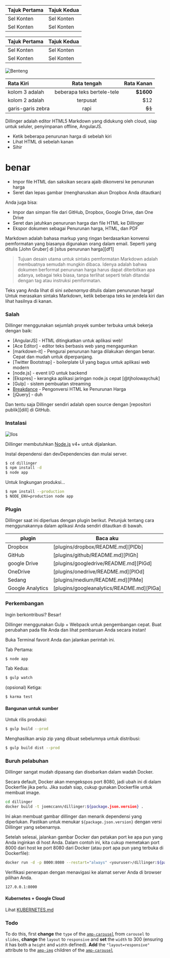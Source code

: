 Tajuk Pertama | Tajuk Kedua
--- | ---
Sel Konten | Sel Konten
Sel Konten | Sel Konten

Tajuk Pertama | Tajuk Kedua
--- | ---
Sel Konten | Sel Konten
Sel Konten | Sel Konten

![Benteng](https://vignette.wikia.nocookie.net/masseffect/images/d/d7/MassEffect2Citadel.jpg/revision/latest?cb=20100721191415)

Rata Kiri | Rata tengah | Rata Kanan
:-- | :-: | --:
kolom 3 adalah | beberapa teks bertele-tele | **$1600**
kolom 2 adalah | terpusat | $12
garis-garis zebra | rapi | ~~$1~~

Dillinger adalah editor HTML5 Markdown yang didukung oleh cloud, siap untuk seluler, penyimpanan offline, AngularJS.

- Ketik beberapa penurunan harga di sebelah kiri
- Lihat HTML di sebelah kanan
- Sihir

# benar

- Impor file HTML dan saksikan secara ajaib dikonversi ke penurunan harga
- Seret dan lepas gambar (mengharuskan akun Dropbox Anda ditautkan)

Anda juga bisa:

- Impor dan simpan file dari GitHub, Dropbox, Google Drive, dan One Drive
- Seret dan jatuhkan penurunan harga dan file HTML ke Dillinger
- Ekspor dokumen sebagai Penurunan harga, HTML, dan PDF

Markdown adalah bahasa markup yang ringan berdasarkan konvensi pemformatan yang biasanya digunakan orang dalam email. Seperti yang ditulis [John Gruber] di [situs penurunan harga][df1]

> Tujuan desain utama untuk sintaks pemformatan Markdown adalah membuatnya semudah mungkin dibaca. Idenya adalah bahwa dokumen berformat penurunan harga harus dapat diterbitkan apa adanya, sebagai teks biasa, tanpa terlihat seperti telah ditandai dengan tag atau instruksi pemformatan.

Teks yang Anda lihat di sini *sebenarnya* ditulis dalam penurunan harga! Untuk merasakan sintaks Markdown, ketik beberapa teks ke jendela kiri dan lihat hasilnya di kanan.

### Salah

Dillinger menggunakan sejumlah proyek sumber terbuka untuk bekerja dengan baik:

- [AngularJS] - HTML ditingkatkan untuk aplikasi web!
- [Ace Editor] - editor teks berbasis web yang mengagumkan
- [markdown-it] - Pengurai penurunan harga dilakukan dengan benar. Cepat dan mudah untuk diperpanjang.
- [Twitter Bootstrap] - boilerplate UI yang bagus untuk aplikasi web modern
- [node.js] - event I/O untuk backend
- [Ekspres] - kerangka aplikasi jaringan node.js cepat [@tjholowaychuk]
- [Gulp] - sistem pembuatan streaming
- [Breakdance](https://breakdance.github.io/breakdance/) - Pengonversi HTML ke Penurunan Harga
- [jQuery] - duh

Dan tentu saja Dillinger sendiri adalah open source dengan [repositori publik][dill] di GitHub.

### Instalasi

![Ilos](https://lh3.googleusercontent.com/proxy/DDV8a7sLIWurhJtW8Ego9bq-JlwpfFFoR0tkLJQKKYXEXoWHB6ZUP5jGKD2VcYt3z1QVsgcn6L3GoU1ns8m9fvi3U51GzddA70ZUMHgzHvjl4-i7YOJY9cShBPrfjUhMQhxaJ97WFBp612XmjMXVGypfGkiBarN4PWxhiHkiYYNW7HGbtTpOcyt9GQ4Q23C2noxLTWFXZMcQZhRpQA_qzu2n6_H6CPViBnhSHpEl4JZAPaGCSJqgZg)

Dillinger membutuhkan [Node.js](https://nodejs.org/) v4+ untuk dijalankan.

Instal dependensi dan devDependencies dan mulai server.

```sh
$ cd dillinger
$ npm install -d
$ node app
```

Untuk lingkungan produksi...

```sh
$ npm install --production
$ NODE_ENV=production node app
```

### Plugin

Dillinger saat ini diperluas dengan plugin berikut. Petunjuk tentang cara menggunakannya dalam aplikasi Anda sendiri ditautkan di bawah.

plugin | Baca aku
--- | ---
Dropbox | [plugins/dropbox/README.md][PlDb]
GitHub | [plugins/github/README.md][PlGh]
google Drive | [plugins/googledrive/README.md][PlGd]
OneDrive | [plugins/onedrive/README.md][PlOd]
Sedang | [plugins/medium/README.md][PlMe]
Google Analytics | [plugins/googleanalytics/README.md][PlGa]

### Perkembangan

Ingin berkontribusi? Besar!

Dillinger menggunakan Gulp + Webpack untuk pengembangan cepat. Buat perubahan pada file Anda dan lihat pembaruan Anda secara instan!

Buka Terminal favorit Anda dan jalankan perintah ini.

Tab Pertama:

```sh
$ node app
```

Tab Kedua:

```sh
$ gulp watch
```

(opsional) Ketiga:

```sh
$ karma test
```

#### Bangunan untuk sumber

Untuk rilis produksi:

```sh
$ gulp build --prod
```

Menghasilkan arsip zip yang dibuat sebelumnya untuk distribusi:

```sh
$ gulp build dist --prod
```

### Buruh pelabuhan

Dillinger sangat mudah dipasang dan disebarkan dalam wadah Docker.

Secara default, Docker akan mengekspos port 8080, jadi ubah ini di dalam Dockerfile jika perlu. Jika sudah siap, cukup gunakan Dockerfile untuk membuat image.

```sh
cd dillinger
docker build -t joemccann/dillinger:${package.json.version} .
```

Ini akan membuat gambar dillinger dan menarik dependensi yang diperlukan. Pastikan untuk menukar `${package.json.version}` dengan versi Dillinger yang sebenarnya.

Setelah selesai, jalankan gambar Docker dan petakan port ke apa pun yang Anda inginkan di host Anda. Dalam contoh ini, kita cukup memetakan port 8000 dari host ke port 8080 dari Docker (atau port apa pun yang terbuka di Dockerfile):

```sh
docker run -d -p 8000:8080 --restart="always" <youruser>/dillinger:${package.json.version}
```

Verifikasi penerapan dengan menavigasi ke alamat server Anda di browser pilihan Anda.

```sh
127.0.0.1:8000
```

#### Kubernetes + Google Cloud

Lihat [KUBERNETES.md](https://github.com/joemccann/dillinger/blob/master/KUBERNETES.md)

### Todo

To do this, first <strong>change</strong> the <code>type</code> of the <a href="../../../../documentation/components/reference/amp-carousel.md"><code>amp-carousel</code></a> from <code>carousel</code> to <code>slides</code>, <strong>change</strong> the <code>layout</code> to <code>responsive</code> and <strong>set</strong> the <code>width</code> to 300 (ensuring it has both a <code>height</code> and <code>width</code> defined). <strong>Add</strong> the <code>"layout=responsive"</code> attribute to the <a href="../../../../documentation/components/reference/amp-img.md"><code>amp-img</code></a> children of the <a href="../../../../documentation/components/reference/amp-carousel.md"><code>amp-carousel</code></a>
